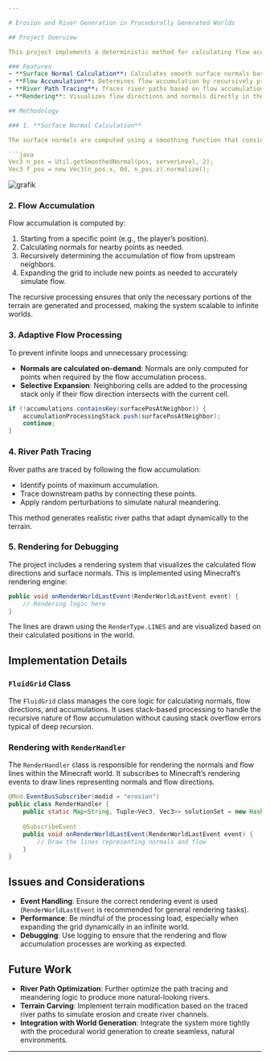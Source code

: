 ```yaml
---

# Erosion and River Generation in Procedurally Generated Worlds

## Project Overview

This project implements a deterministic method for calculating flow accumulation and generating river paths in a procedurally generated, potentially infinite world. The core idea is to simulate natural erosion and water flow using surface normals, flow accumulation, and adaptive procedural generation.

### Features
- **Surface Normal Calculation**: Calculates smooth surface normals based on local terrain.
- **Flow Accumulation**: Determines flow accumulation by recursively processing upstream neighbors, ensuring that each position only uses the necessary context.
- **River Path Tracing**: Traces river paths based on flow accumulation and dynamically generates terrain as needed.
- **Rendering**: Visualizes flow directions and normals directly in the game world for debugging purposes.

## Methodology

### 1. **Surface Normal Calculation**

The surface normals are computed using a smoothing function that considers surrounding terrain points within a specified radius. These normals are then projected onto the xz-plane to determine the primary flow direction at each point.

```java
Vec3 n_pos = Util.getSmoothedNormal(pos, serverLevel, 2);
Vec3 f_pos = new Vec3(n_pos.x, 0d, n_pos.z).normalize();
```

![grafik](https://github.com/user-attachments/assets/a16691bc-02b6-4e63-85d1-1c4a80640fa2)


### 2. **Flow Accumulation**

Flow accumulation is computed by:
1. Starting from a specific point (e.g., the player’s position).
2. Calculating normals for nearby points as needed.
3. Recursively determining the accumulation of flow from upstream neighbors.
4. Expanding the grid to include new points as needed to accurately simulate flow.

The recursive processing ensures that only the necessary portions of the terrain are generated and processed, making the system scalable to infinite worlds.

### 3. **Adaptive Flow Processing**

To prevent infinite loops and unnecessary processing:
- **Normals are calculated on-demand**: Normals are only computed for points when required by the flow accumulation process.
- **Selective Expansion**: Neighboring cells are added to the processing stack only if their flow direction intersects with the current cell.

```java
if (!accumulations.containsKey(surfacePosAtNeighbor)) {
    accumulationProcessingStack.push(surfacePosAtNeighbor);
    continue;
}
```

### 4. **River Path Tracing**

River paths are traced by following the flow accumulation:
- Identify points of maximum accumulation.
- Trace downstream paths by connecting these points.
- Apply random perturbations to simulate natural meandering.

This method generates realistic river paths that adapt dynamically to the terrain.

### 5. **Rendering for Debugging**

The project includes a rendering system that visualizes the calculated flow directions and surface normals. This is implemented using Minecraft’s rendering engine:

```java
public void onRenderWorldLastEvent(RenderWorldLastEvent event) {
    // Rendering logic here
}
```

The lines are drawn using the `RenderType.LINES` and are visualized based on their calculated positions in the world.

## Implementation Details

### `FluidGrid` Class

The `FluidGrid` class manages the core logic for calculating normals, flow directions, and accumulations. It uses stack-based processing to handle the recursive nature of flow accumulation without causing stack overflow errors typical of deep recursion.

### Rendering with `RenderHandler`

The `RenderHandler` class is responsible for rendering the normals and flow lines within the Minecraft world. It subscribes to Minecraft’s rendering events to draw lines representing normals and flow directions.

```java
@Mod.EventBusSubscriber(modid = "erosion")
public class RenderHandler {
    public static Map<String, Tuple<Vec3, Vec3>> solutionSet = new HashMap<>();
    
    @SubscribeEvent
    public void onRenderWorldLastEvent(RenderWorldLastEvent event) {
        // Draw the lines representing normals and flow
    }
}
```

## Issues and Considerations

- **Event Handling**: Ensure the correct rendering event is used (`RenderWorldLastEvent` is recommended for general rendering tasks).
- **Performance**: Be mindful of the processing load, especially when expanding the grid dynamically in an infinite world.
- **Debugging**: Use logging to ensure that the rendering and flow accumulation processes are working as expected.

## Future Work

- **River Path Optimization**: Further optimize the path tracing and meandering logic to produce more natural-looking rivers.
- **Terrain Carving**: Implement terrain modification based on the traced river paths to simulate erosion and create river channels.
- **Integration with World Generation**: Integrate the system more tightly with the procedural world generation to create seamless, natural environments.

---
```

